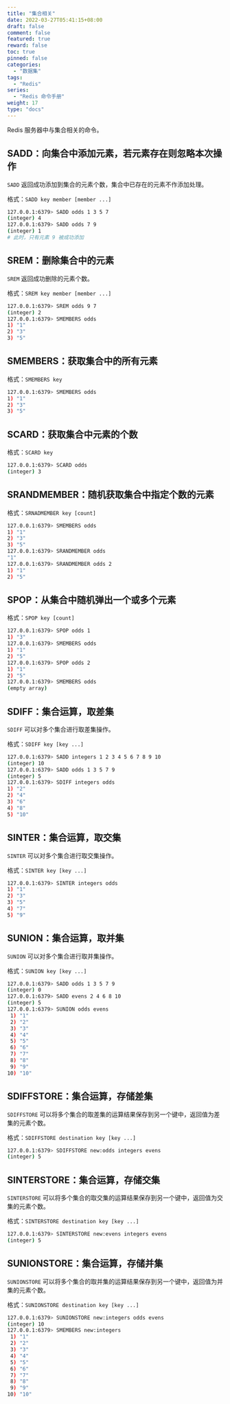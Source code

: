 ```yaml
---
title: "集合相关"
date: 2022-03-27T05:41:15+08:00
draft: false
comment: false
featured: true
reward: false
toc: true
pinned: false
categories:
  - "数据集"
tags:
  - "Redis"
series:
  - "Redis 命令手册"
weight: 17
type: "docs"
---
```


Redis 服务器中与集合相关的命令。

<!--more-->

## SADD：向集合中添加元素，若元素存在则忽略本次操作

`SADD` 返回成功添加到集合的元素个数，集合中已存在的元素不作添加处理。

格式：`SADD key member [member ...]`

```bash
127.0.0.1:6379> SADD odds 1 3 5 7
(integer) 4
127.0.0.1:6379> SADD odds 7 9
(integer) 1
# 此时，只有元素 9 被成功添加
```

## SREM：删除集合中的元素

`SREM` 返回成功删除的元素个数。

格式：`SREM key member [member ...]`

```bash
127.0.0.1:6379> SREM odds 9 7
(integer) 2
127.0.0.1:6379> SMEMBERS odds
1) "1"
2) "3"
3) "5"
```

## SMEMBERS：获取集合中的所有元素

格式：`SMEMBERS key`

```bash
127.0.0.1:6379> SMEMBERS odds
1) "1"
2) "3"
3) "5"
```

## SCARD：获取集合中元素的个数

格式：`SCARD key`

```bash
127.0.0.1:6379> SCARD odds
(integer) 3
```

## SRANDMEMBER：随机获取集合中指定个数的元素

格式：`SRNADMEMBER key [count]`

```bash
127.0.0.1:6379> SMEMBERS odds
1) "1"
2) "3"
3) "5"
127.0.0.1:6379> SRANDMEMBER odds
"1"
127.0.0.1:6379> SRANDMEMBER odds 2
1) "1"
2) "5"
```

## SPOP：从集合中随机弹出一个或多个元素

格式：`SPOP key [count]`

```bash
127.0.0.1:6379> SPOP odds 1
1) "3"
127.0.0.1:6379> SMEMBERS odds
1) "1"
2) "5"
127.0.0.1:6379> SPOP odds 2
1) "1"
2) "5"
127.0.0.1:6379> SMEMBERS odds
(empty array)
```

## SDIFF：集合运算，取差集

`SDIFF` 可以对多个集合进行取差集操作。

格式：`SDIFF key [key ...]`

```bash
127.0.0.1:6379> SADD integers 1 2 3 4 5 6 7 8 9 10
(integer) 10
127.0.0.1:6379> SADD odds 1 3 5 7 9
(integer) 5
127.0.0.1:6379> SDIFF integers odds
1) "2"
2) "4"
3) "6"
4) "8"
5) "10"
```

## SINTER：集合运算，取交集

`SINTER` 可以对多个集合进行取交集操作。

格式：`SINTER key [key ...]`

```bash
127.0.0.1:6379> SINTER integers odds
1) "1"
2) "3"
3) "5"
4) "7"
5) "9"
```

## SUNION：集合运算，取并集

`SUNION` 可以对多个集合进行取并集操作。

格式：`SUNION key [key ...]`

```bash
127.0.0.1:6379> SADD odds 1 3 5 7 9
(integer) 0
127.0.0.1:6379> SADD evens 2 4 6 8 10
(integer) 5
127.0.0.1:6379> SUNION odds evens
 1) "1"
 2) "2"
 3) "3"
 4) "4"
 5) "5"
 6) "6"
 7) "7"
 8) "8"
 9) "9"
10) "10"
```

## SDIFFSTORE：集合运算，存储差集

`SDIFFSTORE` 可以将多个集合的取差集的运算结果保存到另一个键中，返回值为差集的元素个数。

格式：`SDIFFSTORE destination key [key ...]`

```bash
127.0.0.1:6379> SDIFFSTORE new:odds integers evens
(integer) 5
```

## SINTERSTORE：集合运算，存储交集

`SINTERSTORE` 可以将多个集合的取交集的运算结果保存到另一个键中，返回值为交集的元素个数。

格式：`SINTERSTORE destination key [key ...]`

```bash
127.0.0.1:6379> SINTERSTORE new:evens integers evens
(integer) 5
```

## SUNIONSTORE：集合运算，存储并集

`SUNIONSTORE` 可以将多个集合的取并集的运算结果保存到另一个键中，返回值为并集的元素个数。

格式：`SUNIONSTORE destination key [key ...]`

```bash
127.0.0.1:6379> SUNIONSTORE new:integers odds evens
(integer) 10
127.0.0.1:6379> SMEMBERS new:integers
 1) "1"
 2) "2"
 3) "3"
 4) "4"
 5) "5"
 6) "6"
 7) "7"
 8) "8"
 9) "9"
10) "10"
```
